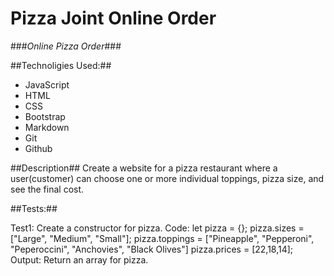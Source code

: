 # Pizza Joint Online Order

###_Online Pizza Order_###

##Technoligies Used:##

* JavaScript
* HTML
* CSS
* Bootstrap
* Markdown
* Git
* Github

##Description##
Create a website for a pizza restaurant where a user(customer) can choose one or more individual toppings, pizza size, and see the final cost. 

##Tests:##

Test1: Create a constructor for pizza.
Code: let pizza = {}; pizza.sizes = ["Large", "Medium", "Small"]; pizza.toppings =     ["Pineapple", "Pepperoni", "Peperoccini", "Anchovies", "Black Olives"]
pizza.prices = [22,18,14];
Output: Return an array for pizza. 